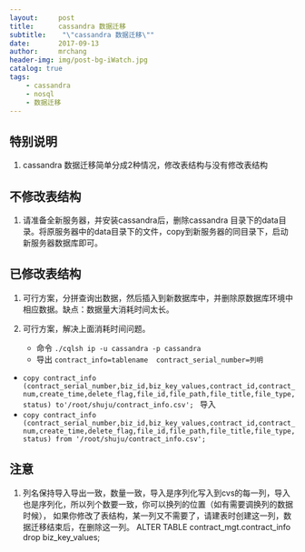 ```yaml
---
layout:     post
title:      cassandra 数据迁移
subtitle:    "\"cassandra 数据迁移\""
date:       2017-09-13
author:     mrchang
header-img: img/post-bg-iWatch.jpg
catalog: true
tags:
    - cassandra
    - nosql
    - 数据迁移
---
```


## 特别说明
1. cassandra 数据迁移简单分成2种情况，修改表结构与没有修改表结构

## 不修改表结构
1. 请准备全新服务器，并安装cassandra后，删除cassandra 目录下的data目录。将原服务器中的data目录下的文件，copy到新服务器的同目录下，启动新服务器数据库即可。

## 已修改表结构

1. 可行方案，分拼查询出数据，然后插入到新数据库中，并删除原数据库环境中相应数据。缺点：数据量大消耗时间太长。

2. 可行方案，解决上面消耗时间问题。
    *  命令 `./cqlsh ip -u cassandra -p cassandra `
    *  导出  `contract_info=tablename  contract_serial_number=列明`
    
 *  `copy contract_info (contract_serial_number,biz_id,biz_key_values,contract_id,contract_num,create_time,delete_flag,file_id,file_path,file_title,file_type,status) to'/root/shuju/contract_info.csv';
          ` 导入
 *   `copy contract_info (contract_serial_number,biz_id,biz_key_values,contract_id,contract_num,create_time,delete_flag,file_id,file_path,file_title,file_type,status) from '/root/shuju/contract_info.csv';`
 
## 注意
1. 列名保持导入导出一致，数量一致，导入是序列化写入到cvs的每一列，导入也是序列化，所以列个数要一致，你可以换列的位置（如有需要调换列的数据时候），
            如果你修改了表结构，某一列又不需要了，请建表时创建这一列，数据迁移结束后，在删除这一列。
            ALTER TABLE contract_mgt.contract_info
            drop biz_key_values;

